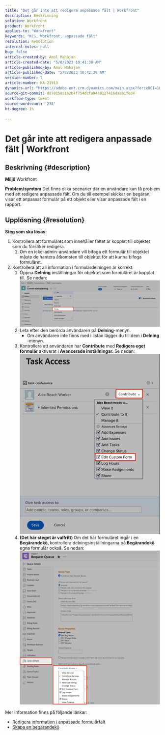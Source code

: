 ```yaml
---
title: "Det går inte att redigera anpassade fält | Workfront"
description: Beskrivning
solution: Workfront
product: Workfront
applies-to: "Workfront"
keywords: "KCS, Workfront, anpassade fält"
resolution: Resolution
internal-notes: null
bug: false
article-created-by: Amol Mahajan
article-created-date: "5/8/2023 10:41:38 AM"
article-published-by: Amol Mahajan
article-published-date: "5/8/2023 10:42:29 AM"
version-number: 7
article-number: KA-21913
dynamics-url: "https://adobe-ent.crm.dynamics.com/main.aspx?forceUCI=1&pagetype=entityrecord&etn=knowledgearticle&id=504119e2-8ced-ed11-8849-6045bd006295"
source-git-commit: d8701585162b4f754dcfa9448127416daaa1fed4
workflow-type: tm+mt
source-wordcount: '238'
ht-degree: 1%

---
```


# Det går inte att redigera anpassade fält | Workfront

## Beskrivning {#description}

<b>Miljö</b>
Workfront


<b>Problem/symtom</b>
Det finns olika scenarier där en användare kan få problem med att redigera anpassade fält. Om du till exempel skickar en begäran, visar ett anpassat formulär på ett objekt eller visar anpassade fält i en rapport.


## Upplösning {#resolution}

<b>Steg som ska lösas:</b>
1. Kontrollera att formuläret som innehåller fältet är kopplat till objektet som du försöker redigera.
   1. Om en icke-admin-användare vill bifoga ett formulär till objektet måste de hantera åtkomsten till objektet för att kunna bifoga formuläret.
2. Kontrollera att all information i formulärdelningen är korrekt.
   1. Öppna <b>Delning</b> inställningar för objektet som formuläret är kopplat till. Se nedan:![](assets/d4ce1013-76e3-ed11-a7c7-6045bd006704.png)
   2. Leta efter den berörda användaren på <b>Delning</b>-menyn.
      - Om användaren inte finns med i listan lägger du till dem i <b>Delning</b> -menyn.
   3. Kontrollera att användaren har <b>Contribute</b> med <b>Redigera eget formulär</b> aktiverat i <b>Avancerade inställningar. </b>Se nedan:![](assets/469b16e9-75e3-ed11-a7c7-6045bd006704.png)
   4. <b>(Det här steget är valfritt) </b>Om det här formuläret ingår i en<b> Begärandekö, </b>kontrollera delningsinställningarna på<b> Begärandekö </b>egna formulär också. Se nedan:![](assets/5104626f-75e3-ed11-a7c7-6045bd006704.png)




Mer information finns på följande länkar:

- [Redigera information i anpassade formulärfält](https://experienceleague.adobe.com/docs/workfront/using/basics/work-with-custom-forms/edit-custom-forms.html?lang=en)
- [Skapa en begärandekö](https://experienceleague.adobe.com/docs/workfront/using/manage-work/requests/create-and-manage-request-queues/create-request-queue.html?lang=en)

